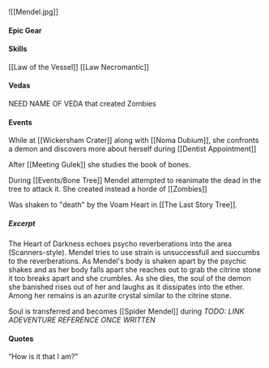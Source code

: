 ![[Mendel.jpg]]

#### Epic Gear

#### Skills
[[Law of the Vessel]]
[[Law Necromantic]]

#### Vedas

NEED NAME OF VEDA that created Zombies

#### Events

While at [[Wickersham Crater]] along with [[Noma Dubium]], she confronts a demon and discovers more about herself during [[Dentist Appointment]]

After [[Meeting Gulek]] she studies the book of bones.

During [[Events/Bone Tree]] Mendel attempted to reanimate the dead in the tree to attack it. She created instead a horde of [[Zombies]]

Was shaken to "death" by the Voam Heart in [[The Last Story Tree]].

##### Excerpt
The Heart of Darkness echoes psycho reverberations into the area (Scanners-style).
Mendel tries to use strain is unsuccessfull and succumbs to the reverberations. As Mendel's body is shaken apart by the psychic shakes and as her body falls apart she reaches out to grab the citrine stone it too breaks apart and she crumbles. As she dies, the soul of the demon she banished rises out of her and laughs as it dissipates into the ether. Among her remains is an azurite crystal similar to the citrine stone.

Soul is transferred and becomes [[Spider Mendel]] during *TODO: LINK ADEVENTURE REFERENCE ONCE WRITTEN*

#### Quotes

“How is it that I am?”